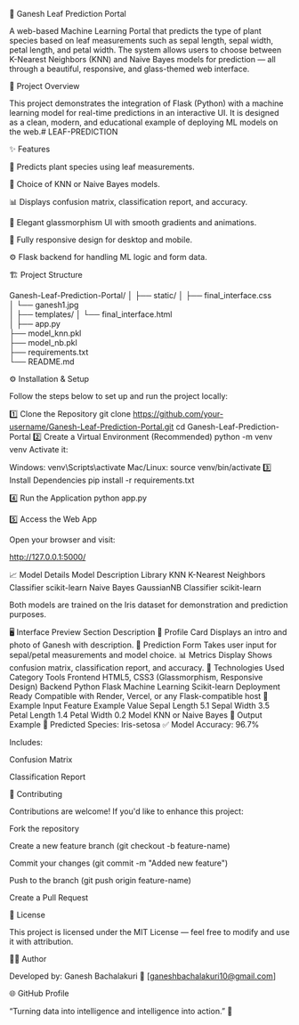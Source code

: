 🌿 Ganesh Leaf Prediction Portal

A web-based Machine Learning Portal that predicts the type of plant species based on leaf measurements such as sepal length, sepal width, petal length, and petal width.
The system allows users to choose between K-Nearest Neighbors (KNN) and Naive Bayes models for prediction — all through a beautiful, responsive, and glass-themed web interface.

🧠 Project Overview

This project demonstrates the integration of Flask (Python) with a machine learning model for real-time predictions in an interactive UI.
It is designed as a clean, modern, and educational example of deploying ML models on the web.# LEAF-PREDICTION

✨ Features

🌱 Predicts plant species using leaf measurements.

🤖 Choice of KNN or Naive Bayes models.

📊 Displays confusion matrix, classification report, and accuracy.

💎 Elegant glassmorphism UI with smooth gradients and animations.

🧩 Fully responsive design for desktop and mobile.

⚙️ Flask backend for handling ML logic and form data.

🏗️ Project Structure

Ganesh-Leaf-Prediction-Portal/
│
├── static/
│   ├── final_interface.css          
│   └── ganesh1.jpg                  
│
├── templates/
│   └── final_interface.html         
│
├── app.py                           
├── model_knn.pkl                    
├── model_nb.pkl                     
├── requirements.txt                 
└── README.md    

⚙️ Installation & Setup

Follow the steps below to set up and run the project locally:

1️⃣ Clone the Repository
git clone https://github.com/your-username/Ganesh-Leaf-Prediction-Portal.git
cd Ganesh-Leaf-Prediction-Portal
2️⃣ Create a Virtual Environment (Recommended)
python -m venv venv
Activate it:

Windows:
venv\Scripts\activate
Mac/Linux:
source venv/bin/activate
3️⃣ Install Dependencies
pip install -r requirements.txt

4️⃣ Run the Application
python app.py

5️⃣ Access the Web App

Open your browser and visit:

http://127.0.0.1:5000/

📈 Model Details
Model	Description	Library
KNN	K-Nearest Neighbors Classifier	scikit-learn
Naive Bayes	GaussianNB Classifier	scikit-learn

Both models are trained on the Iris dataset for demonstration and prediction purposes.

🖥️ Interface Preview
Section	Description
👤 Profile Card	Displays an intro and photo of Ganesh with description.
🔮 Prediction Form	Takes user input for sepal/petal measurements and model choice.
📊 Metrics Display	Shows confusion matrix, classification report, and accuracy.
🧩 Technologies Used
Category	Tools
Frontend	HTML5, CSS3 (Glassmorphism, Responsive Design)
Backend	Python Flask
Machine Learning	Scikit-learn
Deployment Ready	Compatible with Render, Vercel, or any Flask-compatible host
🧪 Example Input
Feature	Example Value
Sepal Length	5.1
Sepal Width	3.5
Petal Length	1.4
Petal Width	0.2
Model	KNN or Naive Bayes
📜 Output Example
🌿 Predicted Species: Iris-setosa
✅ Model Accuracy: 96.7%


Includes:

Confusion Matrix

Classification Report

🤝 Contributing

Contributions are welcome!
If you'd like to enhance this project:

Fork the repository

Create a new feature branch (git checkout -b feature-name)

Commit your changes (git commit -m "Added new feature")

Push to the branch (git push origin feature-name)

Create a Pull Request

📄 License

This project is licensed under the MIT License — feel free to modify and use it with attribution.

👨‍💻 Author

Developed by: Ganesh Bachalakuri
📧 [ganeshbachalakuri10@gmail.com]

🌐 GitHub Profile

“Turning data into intelligence and intelligence into action.” 🌿
